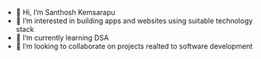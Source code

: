 - 👋 Hi, I’m Santhosh Kemsarapu
- 👀 I’m interested in building apps and websites using suitable technology stack
- 🌱 I’m currently learning DSA
- 💞️ I’m looking to collaborate on projects realted to software development
  

<!---
santhoshkemsarapu02/santhoshkemsarapu02 is a ✨ special ✨ repository because its `README.md` (this file) appears on your GitHub profile.
You can click the Preview link to take a look at your changes.
--->
